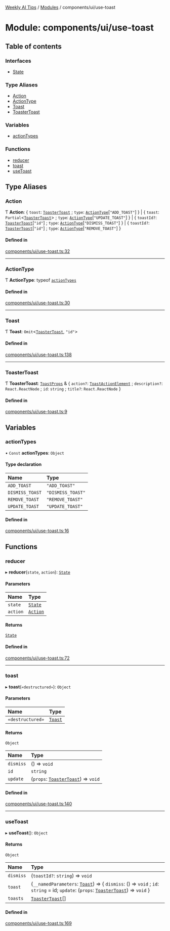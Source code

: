 [Weekly AI Tips](../README.md) / [Modules](../modules.md) / components/ui/use-toast

# Module: components/ui/use-toast

## Table of contents

### Interfaces

- [State](../interfaces/components_ui_use_toast.State.md)

### Type Aliases

- [Action](components_ui_use_toast.md#action)
- [ActionType](components_ui_use_toast.md#actiontype)
- [Toast](components_ui_use_toast.md#toast)
- [ToasterToast](components_ui_use_toast.md#toastertoast)

### Variables

- [actionTypes](components_ui_use_toast.md#actiontypes)

### Functions

- [reducer](components_ui_use_toast.md#reducer)
- [toast](components_ui_use_toast.md#toast-1)
- [useToast](components_ui_use_toast.md#usetoast)

## Type Aliases

### Action

Ƭ **Action**: \{ `toast`: [`ToasterToast`](components_ui_use_toast.md#toastertoast) ; `type`: [`ActionType`](components_ui_use_toast.md#actiontype)[``"ADD_TOAST"``]  } \| \{ `toast`: `Partial`\<[`ToasterToast`](components_ui_use_toast.md#toastertoast)\> ; `type`: [`ActionType`](components_ui_use_toast.md#actiontype)[``"UPDATE_TOAST"``]  } \| \{ `toastId?`: [`ToasterToast`](components_ui_use_toast.md#toastertoast)[``"id"``] ; `type`: [`ActionType`](components_ui_use_toast.md#actiontype)[``"DISMISS_TOAST"``]  } \| \{ `toastId?`: [`ToasterToast`](components_ui_use_toast.md#toastertoast)[``"id"``] ; `type`: [`ActionType`](components_ui_use_toast.md#actiontype)[``"REMOVE_TOAST"``]  }

#### Defined in

[components/ui/use-toast.ts:32](https://github.com/alexsoyes/weekly-ai-tips/blob/a5c5a395ae8c55cfba018def4dd85212d123191c/components/ui/use-toast.ts#L32)

___

### ActionType

Ƭ **ActionType**: typeof [`actionTypes`](components_ui_use_toast.md#actiontypes)

#### Defined in

[components/ui/use-toast.ts:30](https://github.com/alexsoyes/weekly-ai-tips/blob/a5c5a395ae8c55cfba018def4dd85212d123191c/components/ui/use-toast.ts#L30)

___

### Toast

Ƭ **Toast**: `Omit`\<[`ToasterToast`](components_ui_use_toast.md#toastertoast), ``"id"``\>

#### Defined in

[components/ui/use-toast.ts:138](https://github.com/alexsoyes/weekly-ai-tips/blob/a5c5a395ae8c55cfba018def4dd85212d123191c/components/ui/use-toast.ts#L138)

___

### ToasterToast

Ƭ **ToasterToast**: [`ToastProps`](components_ui_toast.md#toastprops) & \{ `action?`: [`ToastActionElement`](components_ui_toast.md#toastactionelement) ; `description?`: `React.ReactNode` ; `id`: `string` ; `title?`: `React.ReactNode`  }

#### Defined in

[components/ui/use-toast.ts:9](https://github.com/alexsoyes/weekly-ai-tips/blob/a5c5a395ae8c55cfba018def4dd85212d123191c/components/ui/use-toast.ts#L9)

## Variables

### actionTypes

• `Const` **actionTypes**: `Object`

#### Type declaration

| Name | Type |
| :------ | :------ |
| `ADD_TOAST` | ``"ADD_TOAST"`` |
| `DISMISS_TOAST` | ``"DISMISS_TOAST"`` |
| `REMOVE_TOAST` | ``"REMOVE_TOAST"`` |
| `UPDATE_TOAST` | ``"UPDATE_TOAST"`` |

#### Defined in

[components/ui/use-toast.ts:16](https://github.com/alexsoyes/weekly-ai-tips/blob/a5c5a395ae8c55cfba018def4dd85212d123191c/components/ui/use-toast.ts#L16)

## Functions

### reducer

▸ **reducer**(`state`, `action`): [`State`](../interfaces/components_ui_use_toast.State.md)

#### Parameters

| Name | Type |
| :------ | :------ |
| `state` | [`State`](../interfaces/components_ui_use_toast.State.md) |
| `action` | [`Action`](components_ui_use_toast.md#action) |

#### Returns

[`State`](../interfaces/components_ui_use_toast.State.md)

#### Defined in

[components/ui/use-toast.ts:72](https://github.com/alexsoyes/weekly-ai-tips/blob/a5c5a395ae8c55cfba018def4dd85212d123191c/components/ui/use-toast.ts#L72)

___

### toast

▸ **toast**(`«destructured»`): `Object`

#### Parameters

| Name | Type |
| :------ | :------ |
| `«destructured»` | [`Toast`](components_ui_use_toast.md#toast) |

#### Returns

`Object`

| Name | Type |
| :------ | :------ |
| `dismiss` | () => `void` |
| `id` | `string` |
| `update` | (`props`: [`ToasterToast`](components_ui_use_toast.md#toastertoast)) => `void` |

#### Defined in

[components/ui/use-toast.ts:140](https://github.com/alexsoyes/weekly-ai-tips/blob/a5c5a395ae8c55cfba018def4dd85212d123191c/components/ui/use-toast.ts#L140)

___

### useToast

▸ **useToast**(): `Object`

#### Returns

`Object`

| Name | Type |
| :------ | :------ |
| `dismiss` | (`toastId?`: `string`) => `void` |
| `toast` | (`__namedParameters`: [`Toast`](components_ui_use_toast.md#toast)) => \{ `dismiss`: () => `void` ; `id`: `string` = id; `update`: (`props`: [`ToasterToast`](components_ui_use_toast.md#toastertoast)) => `void`  } |
| `toasts` | [`ToasterToast`](components_ui_use_toast.md#toastertoast)[] |

#### Defined in

[components/ui/use-toast.ts:169](https://github.com/alexsoyes/weekly-ai-tips/blob/a5c5a395ae8c55cfba018def4dd85212d123191c/components/ui/use-toast.ts#L169)
